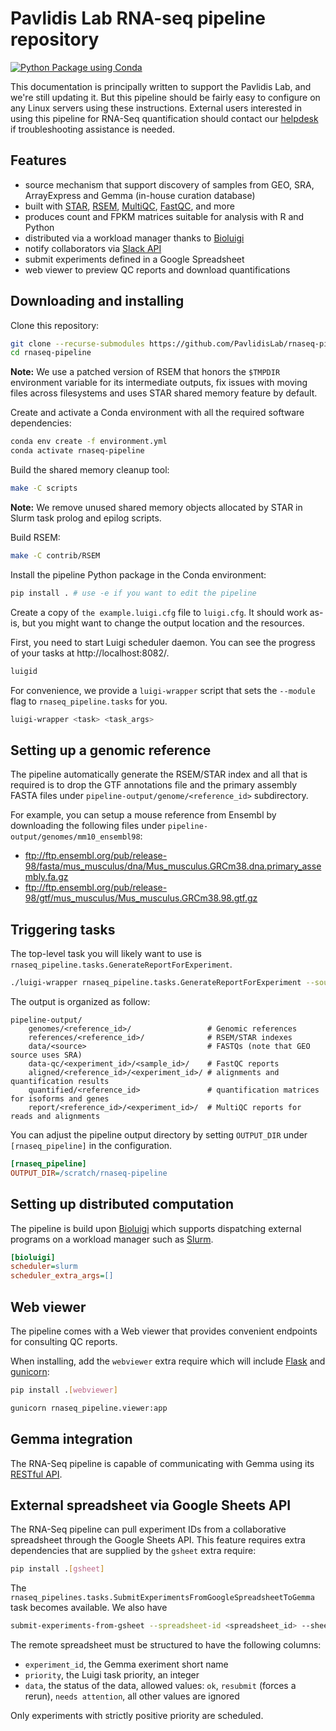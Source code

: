 # Pavlidis Lab RNA-seq pipeline repository

[![Python Package using Conda](https://github.com/PavlidisLab/rnaseq-pipeline/actions/workflows/build.yml/badge.svg?branch=master)](https://github.com/PavlidisLab/rnaseq-pipeline/actions/workflows/build.yml)

This documentation is principally written to support the Pavlidis Lab, and
we're still updating it. But this pipeline should be fairly easy to configure
on any Linux servers using these instructions. External users interested in
using this pipeline for RNA-Seq quantification should contact our
[helpdesk](mailto:MSL-PAVLAB-SUPPORT@LISTS.UBC.CA) if troubleshooting
assistance is needed.

## Features

 - source mechanism that support discovery of samples from GEO, SRA, ArrayExpress and Gemma (in-house curation database)
 - built with [STAR](https://github.com/alexdobin/STAR), [RSEM](https://github.com/deweylab/RSEM), [MultiQC](https://multiqc.info/), [FastQC](https://www.bioinformatics.babraham.ac.uk/projects/fastqc/), and more
 - produces count and FPKM matrices suitable for analysis with R and Python
 - distributed via a workload manager thanks to [Bioluigi](https://github.com/pavlidisLab/bioluigi)
 - notify collaborators via [Slack API](https://api.slack.com/)
 - submit experiments defined in a Google Spreadsheet
 - web viewer to preview QC reports and download quantifications

## Downloading and installing

Clone this repository:

```bash
git clone --recurse-submodules https://github.com/PavlidisLab/rnaseq-pipeline
cd rnaseq-pipeline
```

**Note:** We use a patched version of RSEM that honors the `$TMPDIR`
environment variable for its intermediate outputs, fix issues with moving files
across filesystems and uses STAR shared memory feature by default.

Create and activate a Conda environment with all the required software
dependencies:

```bash
conda env create -f environment.yml
conda activate rnaseq-pipeline
```

Build the shared memory cleanup tool:

```bash
make -C scripts
```

**Note:** We remove unused shared memory objects allocated by STAR in Slurm task prolog and
epilog scripts.

Build RSEM:

```bash
make -C contrib/RSEM
```

Install the pipeline Python package in the Conda environment:

```bash
pip install . # use -e if you want to edit the pipeline
```

Create a copy of `the example.luigi.cfg` file to `luigi.cfg`. It should work
as-is, but you might want to change the output location and the resources.

First, you need to start Luigi scheduler daemon. You can see the progress of
your tasks at http://localhost:8082/.

```bash
luigid
```

For convenience, we provide a `luigi-wrapper` script that sets the `--module`
flag to `rnaseq_pipeline.tasks` for you.

```bash
luigi-wrapper <task> <task_args>
```

## Setting up a genomic reference

The pipeline automatically generate the RSEM/STAR index and all that is
required is to drop the GTF annotations file and the primary assembly FASTA
files under `pipeline-output/genome/<reference_id>` subdirectory.

For example, you can setup a mouse reference from Ensembl by downloading the
following files under `pipeline-output/genomes/mm10_ensembl98`:

 - ftp://ftp.ensembl.org/pub/release-98/fasta/mus_musculus/dna/Mus_musculus.GRCm38.dna.primary_assembly.fa.gz
 - ftp://ftp.ensembl.org/pub/release-98/gtf/mus_musculus/Mus_musculus.GRCm38.98.gtf.gz

## Triggering tasks

The top-level task you will likely want to use is `rnaseq_pipeline.tasks.GenerateReportForExperiment`.

```bash
./luigi-wrapper rnaseq_pipeline.tasks.GenerateReportForExperiment --source geo --taxon mouse --reference mm10_ensembl98 --experiment-id GSE80745
```

The output is organized as follow:

```
pipeline-output/
    genomes/<reference_id>/                 # Genomic references
    references/<reference_id>/              # RSEM/STAR indexes
    data/<source>                           # FASTQs (note that GEO source uses SRA)
    data-qc/<experiment_id>/<sample_id>/    # FastQC reports
    aligned/<reference_id>/<experiment_id>/ # alignments and quantification results
    quantified/<reference_id>               # quantification matrices for isoforms and genes
    report/<reference_id>/<experiment_id>/  # MultiQC reports for reads and alignments
```

You can adjust the pipeline output directory by setting `OUTPUT_DIR` under
`[rnaseq_pipeline]` in the configuration.

```ini
[rnaseq_pipeline]
OUTPUT_DIR=/scratch/rnaseq-pipeline
```

## Setting up distributed computation

The pipeline is build upon [Bioluigi](https://github.com/PavlidisLab/bioluigi)
which supports dispatching external programs on a workload manager such as
[Slurm](https://slurm.schedmd.com/).

```ini
[bioluigi]
scheduler=slurm
scheduler_extra_args=[]
```

## Web viewer

The pipeline comes with a Web viewer that provides convenient endpoints for
consulting QC reports.

When installing, add the `webviewer` extra require which will include [Flask](https://flask.palletsprojects.com/) and [gunicorn](https://gunicorn.org/):

```bash
pip install .[webviewer]
```

```bash
gunicorn rnaseq_pipeline.viewer:app
```

## Gemma integration

The RNA-Seq pipeline is capable of communicating with Gemma using its [RESTful API](https://gemma.msl.ubc.ca/resources/restapidocs/).

## External spreadsheet via Google Sheets API

The RNA-Seq pipeline can pull experiment IDs from a collaborative spreadsheet
through the Google Sheets API. This feature requires extra dependencies that
are supplied by the `gsheet` extra require:

```bash
pip install .[gsheet]
```

The `rnaseq_pipelines.tasks.SubmitExperimentsFromGoogleSpreadsheetToGemma` task
becomes available. We also have

```bash
submit-experiments-from-gsheet --spreadsheet-id <spreadsheet_id> --sheet-name <sheet_name>
```

The remote spreadsheet must be structured to have the following columns:

 - `experiment_id`, the Gemma exeriment short name
 - `priority`, the Luigi task priority, an integer
 - `data`, the status of the data, allowed values: `ok`, `resubmit` (forces a rerun), `needs attention`, all other values are ignored

Only experiments with strictly positive priority are scheduled.
